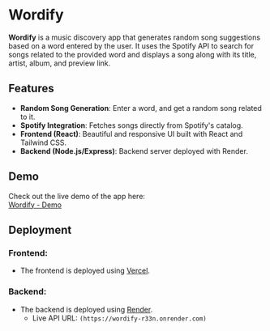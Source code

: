 # Wordify

**Wordify** is a music discovery app that generates random song suggestions based on a word entered by the user. It uses the Spotify API to search for songs related to the provided word and displays a song along with its title, artist, album, and preview link.

## Features
- **Random Song Generation**: Enter a word, and get a random song related to it.
- **Spotify Integration**: Fetches songs directly from Spotify's catalog.
- **Frontend (React)**: Beautiful and responsive UI built with React and Tailwind CSS.
- **Backend (Node.js/Express)**: Backend server deployed with Render.

## Demo
Check out the live demo of the app here:  
[Wordify - Demo]([https://wordify.vercel.app](https://wordifyv1.vercel.app/))


## Deployment

### Frontend:
- The frontend is deployed using [Vercel](https://vercel.com/).

### Backend:
- The backend is deployed using [Render](https://render.com/).
  - Live API URL: `(https://wordify-r33n.onrender.com)`

